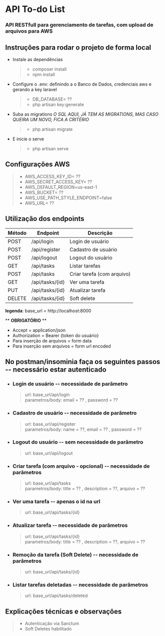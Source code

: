 # **API To-do List**
### API RESTfull para gerenciamento de tarefas, com upload de arquivos para AWS

## Instruções para rodar o projeto de forma local

- Instale as dependências
    > - composer install
    > - npm install
- Configure o .env: definindo a o Banco de Dados, credenciais aws e gerando a key laravel
    > - DB_DATABASE= ??
    > - php artisan key:generate
- Suba as migrations *O SQL AQUI, JÁ TEM AS MIGRATIONS, MAS CASO QUEIRA UM NOVO, FICA A CRITÉRIO*
    > - php artisan migrate
- E inicie o serve
    > - php artisan serve
    
## Configurações AWS

> - AWS_ACCESS_KEY_ID= ??
> - AWS_SECRET_ACCESS_KEY= ??
> - AWS_DEFAULT_REGION=us-east-1
> - AWS_BUCKET= ??
> - AWS_USE_PATH_STYLE_ENDPOINT=false
> - AWS_URL= ??



## Utilização dos endpoints

| Método | Endpoint           | Descrição                   |
| ------ | ------------------ | --------------------------- |
| POST   | /api/login         | Login de usuário            |
| POST   | /api/register      | Cadastro de usuário         |
| POST   | /api/logout        | Logout do usuário           |
| GET    | /api/tasks         | Listar tarefas              |
| POST   | /api/tasks         | Criar tarefa (com arquivo)  |
| GET    | /api/tasks/{id}    | Ver uma tarefa              |
| PUT    | /api/tasks/{id}    | Atualizar tarefa            |
| DELETE | /api/tasks/{id}    | Soft delete                 |

__legenda__: base_url = http://localhost:8000

** **OBRIGATÓRIO** **
- Accept = application/json
- Authorization = Bearer {token do usuário}
- Para inserção de arquivos = form data
- Para inserção sem arquivos = form url encoded

## No postman/insominia faça os seguintes passos -- necessário estar autenticado
- ### Login de usuário --  necessidade de parâmetro
    > url: base_url/api/login  <br>
    > parametros/body: email = ?? , password = ??

- ### Cadastro de usuário --  necessidade de parâmetro
    > url: base_url/api/register  <br>
    > parametros/body: name = ??, email = ?? , password = ??

- ### Logout do usuário  -- sem necessidade de parâmetro
    > url: base_url/api/logout 

- ### Criar tarefa (com arquivo - opcional) -- necessidade de parâmetros
    > url: base_url/api/tasks <br>
    > parametros/body: title = ?? , description = ??, arquivo = ??

- ### Ver uma tarefa -- apenas o id na url
    > url: base_url/api/tasks/{id} 

- ### Atualizar tarefa -- necessidade de parâmetros
    > url: base_url/api/tasks/{id} <br>
    > parametros/body: title = ?? , description = ??, arquivo = ??

- ### Remoção da tarefa (Soft Delete) -- necessidade de parâmetros
    > url: base_url/api/tasks/{id}

- ### Listar tarefas deletadas -- necessidade de parâmetros
    > url: base_url/api/tasks/deleted

## Explicações técnicas e observações
> - Autenticação via Sanctum
> - Soft Deletes habilitado